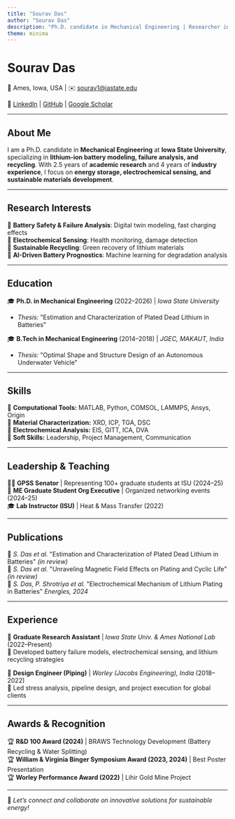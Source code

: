 ```yaml
---
title: "Sourav Das"
author: "Sourav Das"
description: "Ph.D. candidate in Mechanical Engineering | Researcher in lithium-ion batteries, sustainability, and electrochemistry."
theme: minima
---
```


# Sourav Das  

📍 Ames, Iowa, USA | ✉️ [sourav1@iastate.edu](mailto:sourav1@iastate.edu)  

🔗 [LinkedIn](https://www.linkedin.com/in/souravds1/) | [GitHub](https://github.com/souravds1/Portfolio) | [Google Scholar](#)  

---

## **About Me**  
I am a Ph.D. candidate in **Mechanical Engineering** at **Iowa State University**, specializing in **lithium-ion battery modeling, failure analysis, and recycling**. With 2.5 years of **academic research** and 4 years of **industry experience**, I focus on **energy storage, electrochemical sensing, and sustainable materials development**.

---

## **Research Interests**  
🔹 **Battery Safety & Failure Analysis**: Digital twin modeling, fast charging effects  
🔹 **Electrochemical Sensing**: Health monitoring, damage detection  
🔹 **Sustainable Recycling**: Green recovery of lithium materials  
🔹 **AI-Driven Battery Prognostics**: Machine learning for degradation analysis  

---

## **Education**  
🎓 **Ph.D. in Mechanical Engineering** (2022–2026) | *Iowa State University*  
  - *Thesis:* "Estimation and Characterization of Plated Dead Lithium in Batteries"  

🎓 **B.Tech in Mechanical Engineering** (2014–2018) | *JGEC, MAKAUT, India*  
  - *Thesis:* "Optimal Shape and Structure Design of an Autonomous Underwater Vehicle"  

---

## **Skills**  
🔹 **Computational Tools:** MATLAB, Python, COMSOL, LAMMPS, Ansys, Origin  
🔹 **Material Characterization:** XRD, ICP, TGA, DSC  
🔹 **Electrochemical Analysis:** EIS, GITT, ICA, DVA  
🔹 **Soft Skills:** Leadership, Project Management, Communication  

---

## **Leadership & Teaching**  
👨‍🏫 **GPSS Senator** | Representing 100+ graduate students at ISU (2024–25)  
📢 **ME Graduate Student Org Executive** | Organized networking events (2024–25)  
🎓 **Lab Instructor (ISU)** | Heat & Mass Transfer (2022)  

---

## **Publications**  
📄 *S. Das et al.* "Estimation and Characterization of Plated Dead Lithium in Batteries" *(in review)*  
📄 *S. Das et al.* "Unraveling Magnetic Field Effects on Plating and Cyclic Life" *(in review)*  
📄 *S. Das, P. Shrotriya et al.* "Electrochemical Mechanism of Lithium Plating in Batteries" *Energies, 2024*  

---

## **Experience**  
💼 **Graduate Research Assistant** | *Iowa State Univ. & Ames National Lab* (2022–Present)  
🔬 Developed battery failure models, electrochemical sensing, and lithium recycling strategies  

💼 **Design Engineer (Piping)** | *Worley (Jacobs Engineering), India* (2018–2022)  
🔧 Led stress analysis, pipeline design, and project execution for global clients  

---

## **Awards & Recognition**  
🏆 **R&D 100 Award (2024)** | BRAWS Technology Development (Battery Recycling & Water Splitting)  
🏆 **William & Virginia Binger Symposium Award (2023, 2024)** | Best Poster Presentation  
🏆 **Worley Performance Award (2022)** | Lihir Gold Mine Project  

---

🚀 *Let’s connect and collaborate on innovative solutions for sustainable energy!*  
